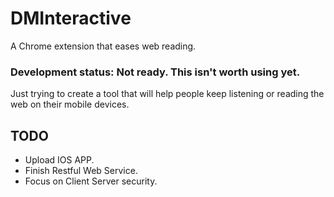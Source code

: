 # DMInteractive

A Chrome extension that eases web reading.

### Development status: Not ready. This isn't worth using yet.


Just trying to create a tool that will help people keep listening or reading the web on their mobile devices.

## TODO

* Upload IOS APP.
* Finish Restful Web Service.
* Focus on Client Server security.
